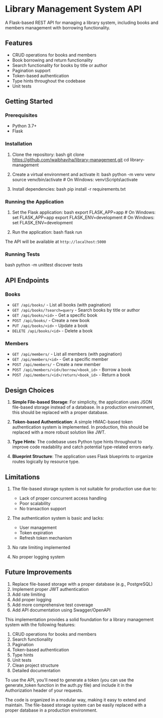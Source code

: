 # Library Management System API

A Flask-based REST API for managing a library system, including books and members management with borrowing functionality.

## Features

- CRUD operations for books and members
- Book borrowing and return functionality
- Search functionality for books by title or author
- Pagination support
- Token-based authentication
- Type hints throughout the codebase
- Unit tests

## Getting Started

### Prerequisites

- Python 3.7+
- Flask

### Installation

1. Clone the repository: 
bash
git clone https://github.com/waibhavjha/library-management.git
cd library-management


2. Create a virtual environment and activate it:
bash
python -m venv venv
source venv/bin/activate # On Windows: venv\Scripts\activate

3. Install dependencies:
bash
pip install -r requirements.txt


### Running the Application

1. Set the Flask application:
bash
export FLASK_APP=app # On Windows: set FLASK_APP=app
export FLASK_ENV=development # On Windows: set FLASK_ENV=development


2. Run the application:
bash
flask run


The API will be available at `http://localhost:5000`

### Running Tests

bash
python -m unittest discover tests


## API Endpoints

### Books

- `GET /api/books/` - List all books (with pagination)
- `GET /api/books/?search=query` - Search books by title or author
- `GET /api/books/<id>` - Get a specific book
- `POST /api/books/` - Create a new book
- `PUT /api/books/<id>` - Update a book
- `DELETE /api/books/<id>` - Delete a book

### Members

- `GET /api/members/` - List all members (with pagination)
- `GET /api/members/<id>` - Get a specific member
- `POST /api/members/` - Create a new member
- `POST /api/members/<id>/borrow/<book_id>` - Borrow a book
- `POST /api/members/<id>/return/<book_id>` - Return a book

## Design Choices

1. **Simple File-based Storage**: For simplicity, the application uses JSON file-based storage instead of a database. In a production environment, this should be replaced with a proper database.

2. **Token-based Authentication**: A simple HMAC-based token authentication system is implemented. In production, this should be replaced with a more robust solution like JWT.

3. **Type Hints**: The codebase uses Python type hints throughout to improve code readability and catch potential type-related errors early.

4. **Blueprint Structure**: The application uses Flask blueprints to organize routes logically by resource type.

## Limitations

1. The file-based storage system is not suitable for production use due to:
   - Lack of proper concurrent access handling
   - Poor scalability
   - No transaction support

2. The authentication system is basic and lacks:
   - User management
   - Token expiration
   - Refresh token mechanism

3. No rate limiting implemented

4. No proper logging system

## Future Improvements

1. Replace file-based storage with a proper database (e.g., PostgreSQL)
2. Implement proper JWT authentication
3. Add rate limiting
4. Add proper logging
5. Add more comprehensive test coverage
6. Add API documentation using Swagger/OpenAPI

This implementation provides a solid foundation for a library management system with the following features:
1. CRUD operations for books and members
2. Search functionality
3. Pagination
4. Token-based authentication
5. Type hints
6. Unit tests
7. Clean project structure
8. Detailed documentation

To use the API, you'll need to generate a token (you can use the generate_token function in the auth.py file) and include it in the Authorization header of your requests.

The code is organized in a modular way, making it easy to extend and maintain. The file-based storage system can be easily replaced with a proper database in a production environment.
